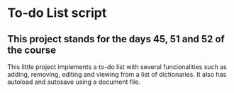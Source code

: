 # To-do List script
## This project stands for the days 45, 51 and 52 of the course
This little project implements a to-do list with several funcionalities such as adding, removing, editing and viewing from a list of dictionaries. It also has autoload and autosave using a document file.
